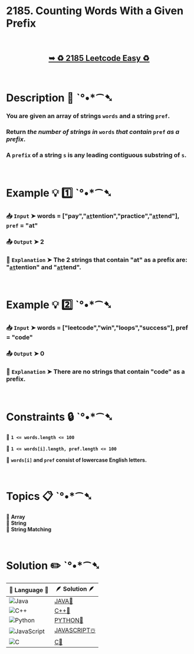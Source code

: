 # 2185. Counting Words With a Given Prefix

</br>

<h2 align="center"> 

<a href="https://leetcode.com/problems/counting-words-with-a-given-prefix/description/?envType=daily-question&envId=2025-01-09"><strong>➥ ♻️ 2185 Leetcode Easy ♻️ </strong></a>
</h2>

</br>

# Description 📜 ˋ°•*⁀➷

### You are given an array of strings `words` and a string `pref`.

### Return *the number of strings in* `words` *that contain* `pref` *as a prefix*.

### A `prefix` of a string `s` is any leading contiguous substring of `s`.

</br>

# Example 💡 1️⃣ ˋ°•*⁀➷

  ### 📥 `Input`  ➤ words = ["pay","<ins>`at`</ins>tention","practice","<ins>`at`</ins>tend"], `pref` = "at"

  ### 📤 `Output`  ➤ 2

  ### 🔦 `Explanation`  ➤ The 2 strings that contain "at" as a prefix are: "<ins>`at`</ins>tention" and "<ins>`at`</ins>tend".

</br>

# Example 💡 2️⃣ ˋ°•*⁀➷

  ### 📥 `Input` ➤ words = ["leetcode","win","loops","success"], pref = "code"

  ### 📤 `Output`  ➤ 0

  ### 🔦 `Explanation` ➤ There are no strings that contain "code" as a prefix.

</br>

# Constraints 🔒 ˋ°•*⁀➷

🔹 **`1 <= words.length <= 100`** </br>

🔹 **`1 <= words[i].length, pref.length <= 100`** </br>

🔹 **`words[i]` and `pref` consist of lowercase English letters.** </br>

</br>

# Topics 📋 ˋ°•*⁀➷

🔸 **Array**  </br>
🔸 **String**  </br>
🔸 **String Matching**  </br>

</br>

# Solution ✏️ ˋ°•*⁀➷

| 📒 Language 📒  | 🪶 Solution 🪶 |
| ------------- | ------------- |
|  ![Java](https://img.shields.io/badge/java-%23ED8B00.svg?style=for-the-badge&logo=openjdk&logoColor=white)  | [JAVA🍁]() |
|  ![C++](https://img.shields.io/badge/c++-%2300599C.svg?style=for-the-badge&logo=c%2B%2B&logoColor=white)  | [C++🎲]()  |
|  ![Python](https://img.shields.io/badge/python-3670A0?style=for-the-badge&logo=python&logoColor=ffdd54)    | [PYTHON🍰]() |
| ![JavaScript](https://img.shields.io/badge/javascript-%23323330.svg?style=for-the-badge&logo=javascript&logoColor=%23F7DF1E)   | [JAVASCRIPT☃️]() |
|   ![C](https://img.shields.io/badge/c-%2300599C.svg?style=for-the-badge&logo=c&logoColor=white)   | [C💖]()  |
